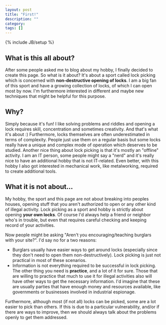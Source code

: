 ```yaml
---
layout: post
title: "First!"
description: ""
category: 
tags: []
---
```

{% include JB/setup %}

<h2>What is this all about?</h2>

After some people asked me to blog about my hobby, I finally decided to create this page. So what is it about? It's about a sport called lock picking which is concerned with <b>non-destructive opening of locks</b>. I am a big fan of this sport and have a growing collection of locks, of which I can open most by now. I'm furthermore interested in different and maybe new techniques that might be helpful for this purpose. 

<h2>Why?</h2>

Simply because it's fun! I like solving problems and riddles and opening a lock requires skill, concentration and sometimes creativity. And that's what it's about :) Furthermore, locks themselves are often underestimated in terms of complexity. People just use them on a regular basis but some locks really have a unique and complex mode of operation which deserves to be studied. Another nice thing about lock picking is that it's mostly an "offline" activity. I am an IT person, some people might say a "nerd" and it's really nice to have an additional hobby that is not IT-related. Even better, with this hobby I also got interested in mechanical work, like metalworking, required to create additional tools.

<h2>What it is not about...</h2>

My hobby, the sport and this page are not about breaking into peoples houses, opening stuff that you aren't authorized to open or any other kind of illegal activity. Lock picking as a sport and hobby is strictly about opening <b>your own locks</b>. Of course I'd always help a friend or neighbor who's in trouble, but even that requires careful checking and keeping record of your activities.

Now people might be asking "Aren't you encouraging/teaching burglars with your site?". I'd say no for a two reasons: 

* Burglars usually have easier ways to get around locks (especially since they don't need to open them non-destructively). Lock picking is just not practical in most of these scenarios.
* Information is not everything required to be successful in lock picking. The other thing you need is <b>practice</b>, and a lot of it for sure. Those that are willing to practice that much to use it for illegal activities also will have other ways to get the necessary information. I'd imagine that these are usually parties that have enough money and resources available, like governments or businesses involved in industrial espionage.

Furthermore, although most (if not all) locks can be picked, some are a lot easier to pick than others. If this is due to a particular vulnerability, and/or if there are ways to improve, then we should always talk about the problems openly to get them addressed.
